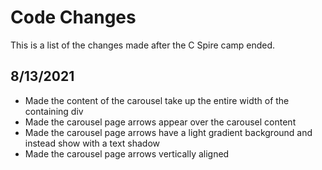# Code Changes

This is a list of the changes made after the C Spire camp ended.

## 8/13/2021

- Made the content of the carousel take up the entire width of the containing div
- Made the carousel page arrows appear over the carousel content
- Made the carousel page arrows have a light gradient background and instead show with a text shadow
- Made the carousel page arrows vertically aligned
